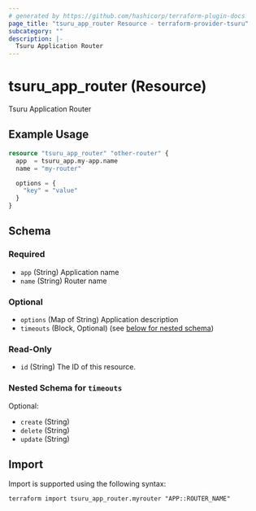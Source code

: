 ```yaml
---
# generated by https://github.com/hashicorp/terraform-plugin-docs
page_title: "tsuru_app_router Resource - terraform-provider-tsuru"
subcategory: ""
description: |-
  Tsuru Application Router
---
```


# tsuru_app_router (Resource)

Tsuru Application Router

## Example Usage

```terraform
resource "tsuru_app_router" "other-router" {
  app  = tsuru_app.my-app.name
  name = "my-router"

  options = {
    "key" = "value"
  }
}
```

<!-- schema generated by tfplugindocs -->
## Schema

### Required

- `app` (String) Application name
- `name` (String) Router name

### Optional

- `options` (Map of String) Application description
- `timeouts` (Block, Optional) (see [below for nested schema](#nestedblock--timeouts))

### Read-Only

- `id` (String) The ID of this resource.

<a id="nestedblock--timeouts"></a>
### Nested Schema for `timeouts`

Optional:

- `create` (String)
- `delete` (String)
- `update` (String)

## Import

Import is supported using the following syntax:

```shell
terraform import tsuru_app_router.myrouter "APP::ROUTER_NAME"
```
